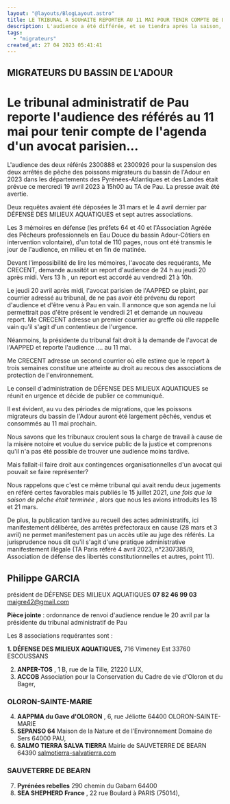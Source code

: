 ```yaml
---
layout: "@layouts/BlogLayout.astro"
title: LE TRIBUNAL A SOUHAITE REPORTER AU 11 MAI POUR TENIR COMPTE DE L'AGENDA UN AVOCAT PARISIEN
description: L'audience a été différée, et se tiendra après la saison, malgré notre tentative de maintenir une date cohérente.
tags:
  - "migrateurs"
created_at: 27 04 2023 05:41:41
---
```



## MIGRATEURS DU BASSIN DE L'ADOUR

# Le tribunal administratif de Pau reporte l'audience des référés au 11 mai pour tenir compte de l'agenda d'un avocat parisien...

L'audience des deux référés 2300888 et 2300926 pour la suspension des deux arrêtés de pêche des
poissons migrateurs du bassin de l'Adour en 2023 dans les départements des Pyrénées-Atlantiques
et des Landes était prévue ce mercredi 19 avril 2023 à 15h00 au TA de Pau. La presse avait été
avertie.

Deux requêtes avaient été déposées le 31 mars et le 4 avril dernier par DÉFENSE DES MILIEUX
AQUATIQUES et sept autres associations.

Les 3 mémoires en défense (les préfets 64 et 40 et l'Association Agréée des Pêcheurs professionnels
en Eau Douce du bassin Adour-Côtiers en intervention volontaire), d'un total de 110 pages, nous ont
été transmis le jour de l'audience, en milieu et en fin de matinée.

Devant l'impossibilité de lire les mémoires, l'avocate des requérants, Me CRECENT, demande
aussitôt un report d'audience de 24 h au jeudi 20 après midi. Vers 13 h , un report est accordé au
vendredi 21 à 10h.

Le jeudi 20 avril après midi, l'avocat parisien de l'AAPPED se plaint, par courrier adressé au
tribunal, de ne pas avoir été prévenu du report d'audience et d'être venu à Pau en vain. Il annonce
que son agenda ne lui permettrait pas d'être présent le vendredi 21 et demande un nouveau report.
Me CRECENT adresse un premier courrier au greffe où elle rappelle vain qu'il s'agit d'un contentieux de l'urgence.

Néanmoins, la présidente du tribunal fait droit à la demande de l'avocat de l'AAPPED et reporte
l'audience .... au 11 mai.

Me CRECENT adresse un second courrier où elle estime que le report à trois semaines constitue
une atteinte au droit au recous des associations de protection de l'environnement.

Le conseil d'administration de DÉFENSE DES MILIEUX AQUATIQUES se réunit en urgence et
décide de publier ce communiqué.

Il est évident, au vu des périodes de migrations, que les poissons migrateurs du bassin de l'Adour
auront été largement pêchés, vendus et consommés au 11 mai prochain.

Nous savons que les tribunaux croulent sous la charge de travail à cause de la misère notoire et
voulue du service public de la justice et comprenons qu'il n'a pas été possible de trouver une
audience moins tardive.

Mais fallait-il faire droit aux contingences organisationnelles d'un avocat qui pouvait se faire
représenter?

Nous rappelons que c'est ce même tribunal qui avait rendu deux jugements en référé certes
favorables mais publiés le 15 juillet 2021, *une fois que la saison de pêche était terminée* , alors que
nous les avions introduits les 18 et 21 mars.

De plus, la publication tardive au recueil des actes administratifs, ici manifestement délibérée, des
arrêtés préfectoraux en cause (28 mars et 3 avril) ne permet manifestement pas un accès utile au
juge des référés. La jurisprudence nous dit qu'il s'agit d'une pratique administrative manifestement
illégale (TA Paris référé 4 avril 2023, n°2307385/9, Association de défense des libertés
constitutionnelles et autres, point 11).

## Philippe GARCIA

président de DÉFENSE DES MILIEUX AQUATIQUES
**07 82 46 99 03**
maigre42@gmail.com

**Pièce jointe** : ordonnance de renvoi d'audience rendue le 20 avril par la présidente du tribunal
administratif de Pau

Les 8 associations requérantes sont :

**1. DÉFENSE DES MILIEUX AQUATIQUES,** 716 Vimeney Est 33760 ESCOUSSANS

2. **ANPER-TOS** , 1 B, rue de la Tille, 21220 LUX,
3. **ACCOB** Association pour la Conservation du Cadre de vie d'Oloron et du Bager,

### OLORON-SAINTE-MARIE

4. **AAPPMA du Gave d'OLORON** , 6, rue Jéliotte 64400 OLORON-SAINTE-MARIE
5. **SEPANSO 64** Maison de la Nature et de l’Environnement Domaine de Sers 64000 PAU,
6. **SALMO TIERRA SALVA TIERRA** Mairie de SAUVETERRE DE BEARN 64390 [salmotierra-salvatierra.com](https://salmotierra-salvatierra.com/)

### SAUVETERRE DE BEARN

7. **Pyrénées rebelles** 290 chemin du Gabarn 64400
8. **SEA SHEPHERD France** , 22 rue Boulard à PARIS (75014),